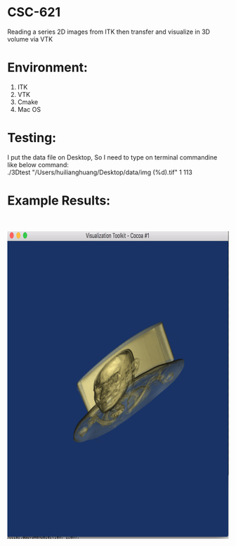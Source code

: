 # CSC-621
Reading a series 2D images from ITK then transfer and visualize in 3D volume via VTK 

# Environment:
1. ITK
2. VTK
3. Cmake
4. Mac OS

# Testing:
I put the data file on Desktop, So I need to type on terminal commandine like below command: <br />
./3Dtest "/Users/huilianghuang/Desktop/data/img (%d).tif" 1 113 <br />

# Example Results:
<br />
<br />
<img height = "700" src = "https://github.com/Huiliang-M/CSC-621/blob/master/Screen%20Shot%202017-06-20%20at%206.50.33%20PM.png" />
<br />
<br />
